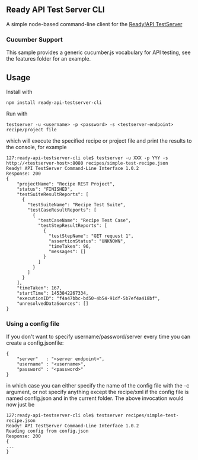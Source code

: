 ## Ready API Test Server CLI

A simple node-based command-line client for the [Ready!API TestServer](http://readyapi.smartbear.com/testserver/start)

### Cucumber Support

This sample provides a generic cucumber.js vocabulary for API testing, see the features folder for an example.


## Usage

Install with 

```
npm install ready-api-testserver-cli
```

Run with 

```
testserver -u <username> -p <password> -s <testserver-endpoint> recipe/project file
```

which will execute the specified recipe or project file and print the results to the console, for example

```
127:ready-api-testserver-cli ole$ testserver -u XXX -p YYY -s http://<testserver-host>:8080 recipes/simple-test-recipe.json
Ready! API TestServer Command-Line Interface 1.0.2
Response: 200
{
    "projectName": "Recipe REST Project",
    "status": "FINISHED",
    "testSuiteResultReports": [
      {
        "testSuiteName": "Recipe Test Suite",
        "testCaseResultReports": [
          {
            "testCaseName": "Recipe Test Case",
            "testStepResultReports": [
              {
                "testStepName": "GET request 1",
                "assertionStatus": "UNKNOWN",
                "timeTaken": 96,
                "messages": []
              }
            ]
          }
        ]
      }
    ],
    "timeTaken": 167,
    "startTime": 1453842267334,
    "executionID": "f4a47bbc-bd50-4b54-91df-5b7ef4a418bf",
    "unresolvedDataSources": []
}
```

### Using a config file

If you don't want to specify username/password/server every time you can create
a config.jsonfile:

```
{
    "server"   : "<server endpoint>",
    "username" : "<username>",
    "password" : "<password>"
}
```

in which case you can either specify the name of the config file with the -c argument, or
not specify anything except the recipe/xml if the config file is named config.json and in the current 
folder. The above invocation would now just be

```
127:ready-api-testserver-cli ole$ testserver recipes/simple-test-recipe.json
Ready! API TestServer Command-Line Interface 1.0.2
Reading config from config.json
Response: 200
{
...
}
```